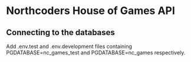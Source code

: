 # Northcoders House of Games API

## Connecting to the databases

Add .env.test and .env.development files containing PGDATABASE=nc_games_test and PGDATABASE=nc_games respectively.
